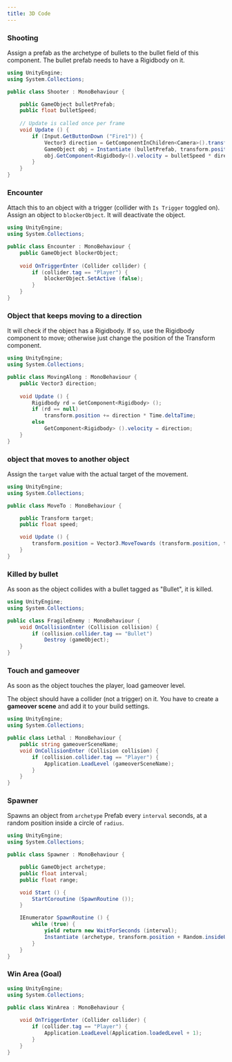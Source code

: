 ```yaml
---
title: 3D Code
---
```


### Shooting

Assign a prefab as the archetype of bullets to the bullet field of this component.
The bullet prefab needs to have a Rigidbody on it.

```csharp
using UnityEngine;
using System.Collections;

public class Shooter : MonoBehaviour {

	public GameObject bulletPrefab;
	public float bulletSpeed;
		
	// Update is called once per frame
	void Update () {
		if (Input.GetButtonDown ("Fire1")) {
			Vector3 direction = GetComponentInChildren<Camera>().transform.TransformDirection(Vector3.forward);
			GameObject obj = Instantiate (bulletPrefab, transform.position + direction * 2, Quaternion.identity) as GameObject;
			obj.GetComponent<Rigidbody>().velocity = bulletSpeed * direction;
		}
	}
}

```

### Encounter

Attach this to an object with a trigger (collider with `Is Trigger` toggled on).
Assign an object to `blockerObject`. It will deactivate the object.

```csharp
using UnityEngine;
using System.Collections;

public class Encounter : MonoBehaviour {
	public GameObject blockerObject;
	
	void OnTriggerEnter (Collider collider) {
		if (collider.tag == "Player") {
			blockerObject.SetActive (false);
		}
	}
}
```

### Object that keeps moving to a direction

It will check if the object has a Rigidbody. If so, use the Rigidbody component to move; otherwise just change the position of the Transform component.

```csharp
using UnityEngine;
using System.Collections;

public class MovingAlong : MonoBehaviour {
	public Vector3 direction;
	
	void Update () {
		Rigidbody rd = GetComponent<Rigidbody> ();
		if (rd == null)
			transform.position += direction * Time.deltaTime;
		else
			GetComponent<Rigidbody> ().velocity = direction;
	}
}

```

### object that moves to another object

Assign the `target` value with the actual target of the movement.

```csharp
using UnityEngine;
using System.Collections;

public class MoveTo : MonoBehaviour {

	public Transform target;
	public float speed;

	void Update () {
		transform.position = Vector3.MoveTowards (transform.position, target.position, speed * Time.deltaTime);
	}
}

```

### Killed by bullet

As soon as the object collides with a bullet tagged as "Bullet", it is killed.

```csharp
using UnityEngine;
using System.Collections;

public class FragileEnemy : MonoBehaviour {
	void OnCollisionEnter (Collision collision) {
		if (collision.collider.tag == "Bullet")
			Destroy (gameObject);
	}
}
```

### Touch and gameover

As soon as the object touches the player, load gameover level.

The object should have a collider (not a trigger) on it.
You have to create a **gameover scene** and add it to your build settings.

```csharp
using UnityEngine;
using System.Collections;

public class Lethal : MonoBehaviour {
	public string gameoverSceneName;
	void OnCollisionEnter (Collision collision) {
		if (collision.collider.tag == "Player") {
			Application.LoadLevel (gameoverSceneName);
		}
	}
}
```

### Spawner

Spawns an object from `archetype` Prefab every `interval` seconds, at a random position inside a circle of `radius`.

```csharp
using UnityEngine;
using System.Collections;

public class Spawner : MonoBehaviour {

	public GameObject archetype;
	public float interval;
	public float range;

	void Start () {
		StartCoroutine (SpawnRoutine ());
	}

	IEnumerator SpawnRoutine () {
		while (true) {
			yield return new WaitForSeconds (interval);
			Instantiate (archetype, transform.position + Random.insideUnitSphere * range, Quaternion.identity);
		}
	}
}

```

### Win Area (Goal)

```csharp
using UnityEngine;
using System.Collections;

public class WinArea : MonoBehaviour {
	
	void OnTriggerEnter (Collider collider) {
		if (collider.tag == "Player") {
			Application.LoadLevel(Application.loadedLevel + 1);
		}
	}
}
```
